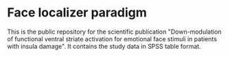 # Face localizer paradigm

This is the public repository for the scientific publication "Down-modulation of functional ventral striate activation for emotional face stimuli in patients with insula damage".
It contains the study data in SPSS table format.
